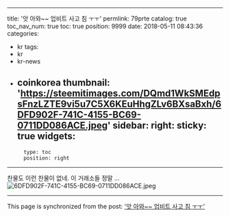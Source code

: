 
---
title: '앗 아와~~ 업비트 사고 침 ㅜㅜ'
permlink: 79prte
catalog: true
toc_nav_num: true
toc: true
position: 9999
date: 2018-05-11 08:43:36
categories:
- kr
tags:
- kr
- kr-news
- coinkorea
thumbnail: 'https://steemitimages.com/DQmd1WkSMEdpsFnzLZTE9vi5u7C5X6KEuHhgZLv6BXsaBxh/6DFD902F-741C-4155-BC69-0711DD086ACE.jpeg'
sidebar:
    right:
        sticky: true
widgets:
    -
        type: toc
        position: right
---


찬물도 이런 찬물이 없네.
이 거래소들 정말 ...
![6DFD902F-741C-4155-BC69-0711DD086ACE.jpeg](https://steemitimages.com/DQmd1WkSMEdpsFnzLZTE9vi5u7C5X6KEuHhgZLv6BXsaBxh/6DFD902F-741C-4155-BC69-0711DD086ACE.jpeg)

- - -

This page is synchronized from the post: ['앗 아와~~ 업비트 사고 침 ㅜㅜ'](https://steemit.com/@kingbit/79prte)
